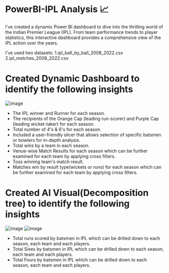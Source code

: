 # PowerBI-IPL Analysis 📈
I've created a dynamic Power BI dashboard to dive into the thrilling world of the Indian Premier League (IPL). From team performance trends to player statistics, this interactive dashboard provides a comprehensive view of the IPL action over the years.



I've used two datasets:
1.ipl_ball_by_ball_2008_2022.csv
2.ipl_matches_2008_2022.csv

# Created Dynamic Dashboard to identify the following insights
![image](https://github.com/imdhanasekar/IPL_Project/blob/main/ipl%20project/dashboard.png)
- The IPL winner and Runner for each season.
- The recipients of the Orange Cap (leading run-scorer) and Purple Cap (leading wicket-taker) for each season.
- Total number of 4's & 6's for each season.
- Included a user-friendly slicer that allows selection of specific batsmen or bowlers for in-depth analysis.
- Total wins by a team in each season.
- Venue-wise Match Results for each season which can be further examined for each team by applying cross filters.
- Toss winning team's match result.
- Matches win by result type(wickets or runs) for each season which can be further examined for each team by applying cross filters.

# Created AI Visual(Decomposition tree) to identify the following insights
![image](https://github.com/imdhanasekar/IPL_Project/blob/main/ipl%20project/runs.png)
![image](https://github.com/imdhanasekar/IPL_Project/blob/main/ipl%20project/sixes%20and%20fours.png)
- Total runs scored by batsmen in IPL which can be drilled down to each season, each team and each players.
- Total Sixes by batsmen in IPL which can be drilled down to each season, each team and each players.
- Total Fours by batsmen in IPL which can be drilled down to each season, each team and each players.

